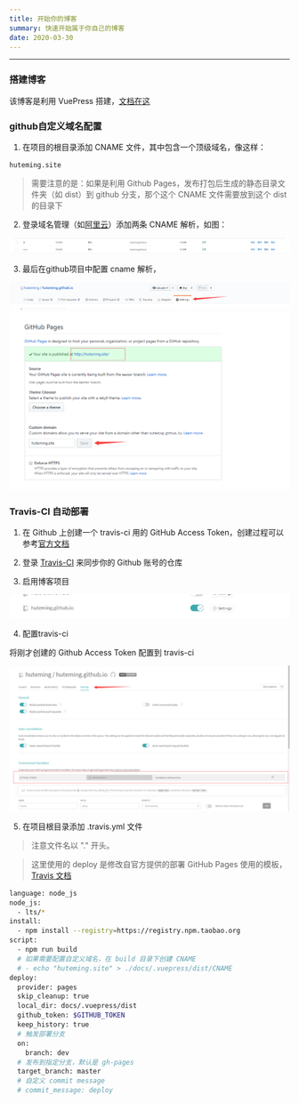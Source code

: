 ```yaml
---
title: 开始你的博客
summary: 快速开始属于你自己的博客
date: 2020-03-30
---
```


------------------------------------

### 搭建博客

该博客是利用 VuePress 搭建，[文档在这](https://v1.vuepress.vuejs.org/zh/guide/) 

### github自定义域名配置

1. 在项目的根目录添加 CNAME 文件，其中包含一个顶级域名，像这样：

```bash
huteming.site
```

> 需要注意的是：如果是利用 Github Pages，发布打包后生成的静态目录文件夹（如 dist）到 github 分支，那个这个 CNAME 文件需要放到这个 dist 的目录下

2. 登录域名管理（如[阿里云](https://dc.console.aliyun.com/next/index#/domain/list/all-domain)）添加两条 CNAME 解析，如图：

![阿里云CNAME解析](/start-blog/cname.png)

3. 最后在github项目中配置 cname 解析，

![github settings](/start-blog/settings.png)
![github domain](/start-blog/domain.png)

### Travis-CI 自动部署

1. 在 Github 上创建一个 travis-ci 用的 GitHub Access Token，创建过程可以参考[官方文档](https://help.github.com/cn/github/authenticating-to-github/creating-a-personal-access-token-for-the-command-line)

2. 登录 [Travis-CI](https://travis-ci.org/account/repositories) 来同步你的 Github 账号的仓库

3. 启用博客项目

![travis-ci enable](/start-blog/travis-ci_enable.png)

4. 配置travis-ci

将刚才创建的 Github Access Token 配置到 travis-ci

![travis-ci settings](/start-blog/travis-ci_settings.png)

5. 在项目根目录添加 .travis.yml 文件

> 注意文件名以 "." 开头。

> 这里使用的 deploy 是修改自官方提供的部署 GitHub Pages 使用的模板，[Travis 文档](https://docs.travis-ci.com/user/deployment/pages/)

```bash
language: node_js
node_js:
  - lts/*
install:
  - npm install --registry=https://registry.npm.taobao.org
script:
  - npm run build
  # 如果需要配置自定义域名，在 build 目录下创建 CNAME
  # - echo "huteming.site" > ./docs/.vuepress/dist/CNAME
deploy:
  provider: pages
  skip_cleanup: true
  local_dir: docs/.vuepress/dist
  github_token: $GITHUB_TOKEN
  keep_history: true
  # 触发部署分支
  on:
    branch: dev
  # 发布到指定分支，默认是 gh-pages
  target_branch: master
  # 自定义 commit message
  # commit_message: deploy
```
